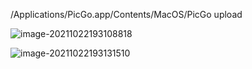 /Applications/PicGo.app/Contents/MacOS/PicGo upload

![image-20211022193108818](https://gitee.com/tangleithu/blog-resources/raw/master/image-20211022193108818.png)

![image-20211022193131510](https://gitee.com/tangleithu/blog-resources/raw/master/image-20211022193131510.png)